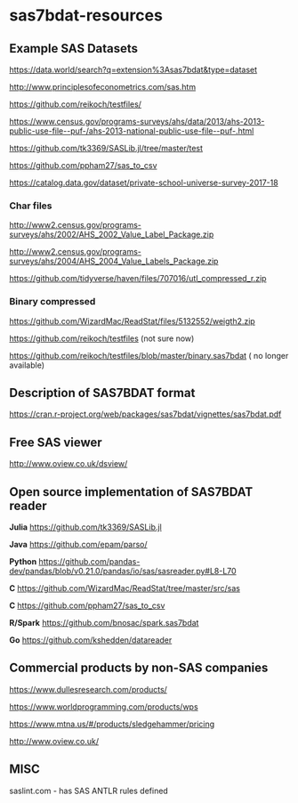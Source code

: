 # sas7bdat-resources

## Example SAS Datasets
https://data.world/search?q=extension%3Asas7bdat&type=dataset

http://www.principlesofeconometrics.com/sas.htm

https://github.com/reikoch/testfiles/

https://www.census.gov/programs-surveys/ahs/data/2013/ahs-2013-public-use-file--puf-/ahs-2013-national-public-use-file--puf-.html

https://github.com/tk3369/SASLib.jl/tree/master/test

https://github.com/ppham27/sas_to_csv

https://catalog.data.gov/dataset/private-school-universe-survey-2017-18

### Char files
http://www2.census.gov/programs-surveys/ahs/2002/AHS_2002_Value_Label_Package.zip

http://www2.census.gov/programs-surveys/ahs/2004/AHS_2004_Value_Labels_Package.zip

https://github.com/tidyverse/haven/files/707016/utl_compressed_r.zip

### Binary compressed

https://github.com/WizardMac/ReadStat/files/5132552/weigth2.zip

https://github.com/reikoch/testfiles (not sure now)

https://github.com/reikoch/testfiles/blob/master/binary.sas7bdat ( no longer available)

## Description of SAS7BDAT format
https://cran.r-project.org/web/packages/sas7bdat/vignettes/sas7bdat.pdf

## Free SAS viewer
http://www.oview.co.uk/dsview/

## Open source implementation of SAS7BDAT reader
**Julia** https://github.com/tk3369/SASLib.jl

**Java** https://github.com/epam/parso/

**Python** https://github.com/pandas-dev/pandas/blob/v0.21.0/pandas/io/sas/sasreader.py#L8-L70

**C** https://github.com/WizardMac/ReadStat/tree/master/src/sas

**C** https://github.com/ppham27/sas_to_csv

**R/Spark** https://github.com/bnosac/spark.sas7bdat

**Go** https://github.com/kshedden/datareader

## Commercial products by non-SAS companies

https://www.dullesresearch.com/products/

https://www.worldprogramming.com/products/wps

https://www.mtna.us/#/products/sledgehammer/pricing

http://www.oview.co.uk/

## MISC

saslint.com - has SAS ANTLR rules defined
